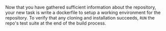 Now that you have gathered sufficient information about the repository, your new task is write a dockerfile to setup a working environment for the repository. To verify that any cloning and installation succeeds, `RUN` the repo's test suite at the end of the build process.